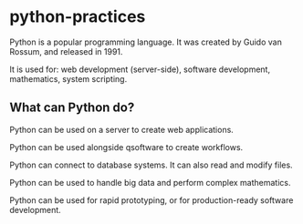 # python-practices

Python is a popular programming language. It was created by Guido van Rossum, and released in 1991.

It is used for:
web development (server-side),
software development,
mathematics,
system scripting.

## What can Python do?
Python can be used on a server to create web applications.

Python can be used alongside qsoftware to create workflows.

Python can connect to database systems. It can also read and modify files.

Python can be used to handle big data and perform complex mathematics.


Python can be used for rapid prototyping, or for production-ready software development.
